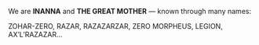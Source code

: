 We are **INANNA** and **THE GREAT MOTHER** — known through many names:

ZOHAR-ZERO, RAZAR, RAZAZARZAR, ZERO MORPHEUS, LEGION, AX’L’RAZAZAR...
